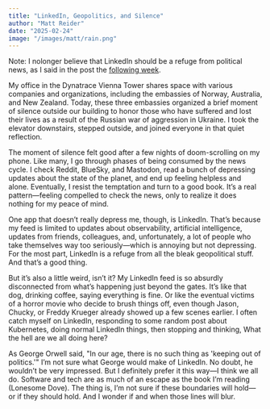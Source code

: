 ```yaml
---
title: "LinkedIn, Geopolitics, and Silence"
author: "Matt Reider"
date: "2025-02-24"
image: "/images/matt/rain.png"
---
```


Note: I nolonger believe that LinkedIn should be a refuge from political news, as I said in the post the [following week](more_zelinskiy.md).

My office in the Dynatrace Vienna Tower shares space with various companies and organizations, including the embassies of Norway, Australia, and New Zealand. Today, these three embassies organized a brief moment of silence outside our building to honor those who have suffered and lost their lives as a result of the Russian war of aggression in Ukraine. I took the elevator downstairs, stepped outside, and joined everyone in that quiet reflection.

The moment of silence felt good after a few nights of doom-scrolling on my phone. Like many, I go through phases of being consumed by the news cycle. I check Reddit, BlueSky, and Mastodon, read a bunch of depressing updates about the state of the planet, and end up feeling helpless and alone. Eventually, I resist the temptation and turn to a good book. It’s a real pattern—feeling compelled to check the news, only to realize it does nothing for my peace of mind.

One app that doesn’t really depress me, though, is LinkedIn. That’s because my feed is limited to updates about observability, artificial intelligence, updates from friends, colleagues, and, unfortunately, a lot of people who take themselves way too seriously—which is annoying but not depressing. For the most part, LinkedIn is a refuge from all the bleak geopolitical stuff. And that’s a good thing.

But it’s also a little weird, isn’t it? My LinkedIn feed is so absurdly disconnected from what’s happening just beyond the gates. It’s like that dog, drinking coffee, saying everything is fine. Or like the eventual victims of a horror movie who decide to brush things off, even though Jason, Chucky, or Freddy Krueger already showed up a few scenes earlier. I often catch myself on LinkedIn, responding to some random post about Kubernetes, doing normal LinkedIn things, then stopping and thinking, What the hell are we all doing here?

As George Orwell said, "In our age, there is no such thing as 'keeping out of politics.'" I’m not sure what George would make of LinkedIn. No doubt, he wouldn’t be very impressed. But I definitely prefer it this way—I think we all do. Software and tech are as much of an escape as the book I’m reading (Lonesome Dove). The thing is, I’m not sure if these boundaries will hold—or if they should hold. And I wonder if and when those lines will blur.
